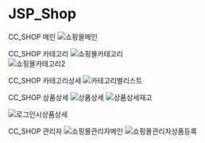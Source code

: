 # JSP_Shop

CC_SHOP 메인
![쇼핑몰메인](https://user-images.githubusercontent.com/60876477/93018662-54be0080-f60c-11ea-8dbe-a99135e5f22d.png)
  
  
  
CC_SHOP 카테고리
![쇼핑몰카테고리](https://user-images.githubusercontent.com/60876477/93018678-6ef7de80-f60c-11ea-8612-9f0ddae33c97.PNG)         
![쇼핑몰카테고리2](https://user-images.githubusercontent.com/60876477/93018680-70c1a200-f60c-11ea-934c-106d096e862a.PNG)



CC_SHOP 카테고리상세
![카테고리별리스트](https://user-images.githubusercontent.com/60876477/93018685-71f2cf00-f60c-11ea-9336-f7bc92d3e61a.PNG)




CC_SHOP 상품상세
![상품상세](https://user-images.githubusercontent.com/60876477/93018670-62738600-f60c-11ea-8e3e-66ec0fc468c3.PNG)
![상품상세재고](https://user-images.githubusercontent.com/60876477/93018675-6acbc100-f60c-11ea-931d-d5e809892c27.PNG)


![로그인시상품상세](https://user-images.githubusercontent.com/60876477/93018770-27be1d80-f60d-11ea-8568-e77fbbdcff20.PNG)



CC_SHOP 관리자
![쇼핑몰관리자메인](https://user-images.githubusercontent.com/60876477/93018717-b7170100-f60c-11ea-882a-5067dd48f607.PNG)
![쇼핑몰관리자상품등록](https://user-images.githubusercontent.com/60876477/93018718-b7af9780-f60c-11ea-94b4-1da36c84fd5c.PNG)


